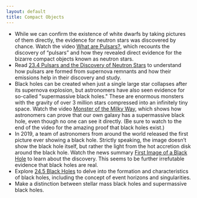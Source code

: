 ```yaml
---
layout: default
title: Compact Objects
---
```


- While we can confirm the existence of white dwarfs by taking pictures of them directly, the evidence for neutron stars was discovered by chance. Watch the video [What are Pulsars?](https://storage.googleapis.com/avh-astro-videos/What%20are%20pulsars_.webm), which recounts the discovery of “pulsars” and how they revealed direct evidence for the bizarre compact objects known as neutron stars.
- Read [23.4 Pulsars and the Discovery of Neutron Stars](https://openstax.org/books/astronomy-2e/pages/23-4-pulsars-and-the-discovery-of-neutron-stars) to understand how pulsars are formed from supernova remnants and how their emissions help in their discovery and study.
- Black holes can be created when just a single large star collapses after its supernova explosion, but astronomers have also seen evidence for so-called "supermassive black holes." These are enormous monsters with the gravity of over 3 million stars compressed into an infinitely tiny space. Watch the video [Monster of the Milky Way](https://drive.google.com/open?id=1CbI0NjgyMxRmLkxylyIgd0s1VScKX1jx), which shows how astronomers can prove that our own galaxy has a supermassive black hole, even though no one can see it directly. (Be sure to watch to the end of the video for the amazing proof that black holes exist.)
- In 2019, a team of astronomers from around the world released the first picture ever showing a black hole. Strictly speaking, the image doesn’t show the black hole itself, but rather the light from the hot accretion disk around the black hole. Watch the news summary [First Image of a Black Hole](https://youtu.be/UlNYgSP9qNU) to learn about the discovery. This seems to be further irrefutable evidence that black holes are real.  
- Explore [24.5 Black Holes](https://openstax.org/books/astronomy-2e/pages/24-5-black-holes) to delve into the formation and characteristics of black holes, including the concept of event horizons and singularities.
- Make a distinction between stellar mass black holes and supermassive black holes.
